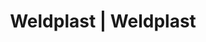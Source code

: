 ---
Filename: "eshop-products-variant430"
Link: "file:/Users/vinayakpatel/Downloads/www.weldplast.cz/eshop_products_compare/add/eshop-products-variant430"
product_name: "null"
product_id: "null"
title: "Weldplast | Weldplast"
product_desc: ""
product_specs: ""
product_downloads: ""
href: ""
p_desc_2: ""
accessories: ""
similar_products: ""
---